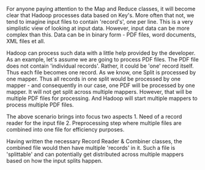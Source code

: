 For anyone paying attention to the Map and Reduce classes, it will become clear that Hadoop processes data based on Key's. More often that not, we tend to imagine input files to contain 'record's', one per line. This is a very simplistic view of looking at input data. However, input data can be more complex than this. Data can be in binary form - PDF files, word documents, XML files et all.

Hadoop can process such data with a little help provided by the developer. As an example, let's assume we are going to process PDF files.
The PDF file does not contain 'individual records'. Rather, it could be 'one' record itself. Thus each file becomes one record. As we know, one Split is processed by one mapper. Thus all records in one split would be processed by one mapper - and consequently in our case, one PDF will be processed by one mapper. It will not get split across multiple mappers. However, that will be multiple PDF files for processing. And Hadoop will start multiple mappers to process multiple PDF files.

The above scenario brings into focus two aspects 
    1. Need of a record reader for the input file 
    2. Preprocessing step where multiple files are combined into one file for efficiency purposes.
    
Having written the necessary Record Reader & Combiner classes, the combined file would then have multiple 'records' in it. Such a file is 'splittable' and can potentially get distributed across multiple mappers based on how the input splits happen. 
